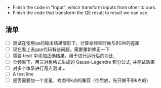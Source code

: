 - Finish the code in "Input", which transform inputs from other to ours.
- Finish the code that transform the QE result to result we can use.

## 清单
- [ ] 测试在使用qe的输出结果情形下，计算全频率时候与BGW的差距
- [ ] 现在看上去gpp代码有些问题，需要重新修正一下.
- [ ] 需要 test/ 中添加正确结果，用于进行运行后的对比.
- [ ] 全频率下，用三对角格式生成的 Gauss-Legendre 积分公式, 并测试效果
- [ ] 对多个体系进行奇点测试...
- [ ] A test line
- [ ] 是否需要加一个变量，考虑带k点的兼容（往后放，先只做不带k点的）